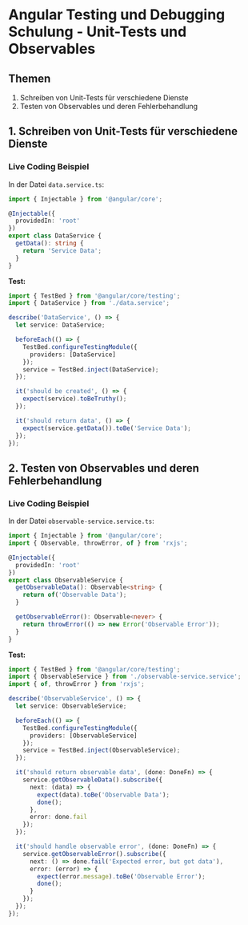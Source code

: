 
# Angular Testing und Debugging Schulung - Unit-Tests und Observables

## Themen

1. Schreiben von Unit-Tests für verschiedene Dienste
2. Testen von Observables und deren Fehlerbehandlung

## 1. Schreiben von Unit-Tests für verschiedene Dienste

### Live Coding Beispiel

In der Datei `data.service.ts`:

```typescript
import { Injectable } from '@angular/core';

@Injectable({
  providedIn: 'root'
})
export class DataService {
  getData(): string {
    return 'Service Data';
  }
}
```

**Test:**

```typescript
import { TestBed } from '@angular/core/testing';
import { DataService } from './data.service';

describe('DataService', () => {
  let service: DataService;

  beforeEach(() => {
    TestBed.configureTestingModule({
      providers: [DataService]
    });
    service = TestBed.inject(DataService);
  });

  it('should be created', () => {
    expect(service).toBeTruthy();
  });

  it('should return data', () => {
    expect(service.getData()).toBe('Service Data');
  });
});
```

## 2. Testen von Observables und deren Fehlerbehandlung

### Live Coding Beispiel

In der Datei `observable-service.service.ts`:

```typescript
import { Injectable } from '@angular/core';
import { Observable, throwError, of } from 'rxjs';

@Injectable({
  providedIn: 'root'
})
export class ObservableService {
  getObservableData(): Observable<string> {
    return of('Observable Data');
  }

  getObservableError(): Observable<never> {
    return throwError(() => new Error('Observable Error'));
  }
}
```

**Test:**

```typescript
import { TestBed } from '@angular/core/testing';
import { ObservableService } from './observable-service.service';
import { of, throwError } from 'rxjs';

describe('ObservableService', () => {
  let service: ObservableService;

  beforeEach(() => {
    TestBed.configureTestingModule({
      providers: [ObservableService]
    });
    service = TestBed.inject(ObservableService);
  });

  it('should return observable data', (done: DoneFn) => {
    service.getObservableData().subscribe({
      next: (data) => {
        expect(data).toBe('Observable Data');
        done();
      },
      error: done.fail
    });
  });

  it('should handle observable error', (done: DoneFn) => {
    service.getObservableError().subscribe({
      next: () => done.fail('Expected error, but got data'),
      error: (error) => {
        expect(error.message).toBe('Observable Error');
        done();
      }
    });
  });
});
```
